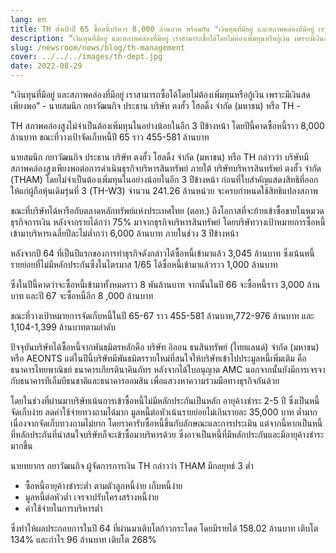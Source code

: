 ```yaml
---
lang: en
title: TH ตั้งเป้าปี 65 ซื้อหนี้บริหาร 8,000 ล้านบาท พร้อมยัน "เงินทุนที่มีอยู่ และสภาพคล่องที่มีอยู่ เราสามารถซื้อได้โดยไม่ต้องเพิ่มทุนหรือกู้เงิน เพราะมีเงินสดเพียงพอ!"
description: “เงินทุนที่มีอยู่ และสภาพคล่องที่มีอยู่ เราสามารถซื้อได้โดยไม่ต้องเพิ่มทุนหรือกู้เงิน เพราะมีเงินสดเพียงพอ” - นายสมนึก กยาวัฒนกิจ ประธาน บริษัท ตงฮั้ว โฮลดิ้ง จำกัด (มหาชน) หรือ TH
slug: /newsroom/news/blog/th-management
cover: ../../../images/th-dept.jpg
date: 2022-08-29
---
```


“เงินทุนที่มีอยู่ และสภาพคล่องที่มีอยู่ เราสามารถซื้อได้โดยไม่ต้องเพิ่มทุนหรือกู้เงิน เพราะมีเงินสดเพียงพอ” - นายสมนึก กยาวัฒนกิจ ประธาน บริษัท ตงฮั้ว โฮลดิ้ง จำกัด (มหาชน) หรือ TH -

TH สภาพคล่องสูงไม่จำเป็นต้องเพิ่มทุนในอย่างน้อยในอีก 3 ปีข้างหน้า โดยปีนี้คาดซื้อหนี้ราว 8,000 ล้านบาท ขณะที่วางเป้าจัดเก็บหนี้ปี 65 ราว 455-581 ล้านบาท

นายสมนึก กยาวัฒนกิจ ประธาน บริษัท ตงฮั้ว โฮลดิ้ง จำกัด (มหาชน) หรือ TH กล่าวว่า บริษัทมีสภาพคล่องสูงเพียงพอต่อการดำเนินธุรกิจบริหารสินทรัพย์ ภายใต้ บริษัทบริหารสินทรัพย์ ตงฮั้ว จำกัด (THAM) โดยไม่จำเป็นต้องเพิ่มทุนในอย่างน้อยในอีก 3 ปีข้างหน้า ก่อนที่ใบสำคัญแสดงสิทธิที่ออกให้แก่ผู้ถือหุ้นเดิมรุ่นที่ 3 (TH-W3) จำนวน 241.26 ล้านหน่วย จะครบกำหนดใช้สิทธิแปลงสภาพ

ขณะที่บริษัทได้หารือกับตลาดหลักทรัพย์แห่งประเทศไทย (ตลท.) ถึงโอกาสที่จะย้ายเข้าซื้อขายในหมวดธุรกิจการเงิน หลังจากรายได้กว่า 75% มาจากธุรกิจบริหารสินทรัพย์ โดยบริษัทวางเป้าหมายการซื้อหนี้เข้ามาบริหารเฉลี่ยปีละไม่ต่ำกว่า 6,000 ล้านบาท ภายในช่วง 3 ปีข้างหน้า

หลังจากปี 64 ที่เป็นปีแรกของการทำธุรกิจดังกล่าวได้ซื้อหนี้เข้ามาแล้ว 3,045 ล้านบาท ซึ่งเน้นหนี้รายย่อยที่ไม่มีหลักประกันซึ่งในไตรมาส 1/65 ได้ซื้อหนี้เข้ามาแล้วราว 1,000 ล้านบาท

ซึ่งในปีนี้คาดว่าจะซื้อหนี้เข้ามาทั้งหมดราว 8 พันล้านบาท จากนั้นในปี 66 จะซื้อหนี้ราว 3,000 ล้านบาท และปี 67 จะซื้อหนี้อีก 8 ,000 ล้านบาท

ขณะที่วางเป้าหมายการจัดเก็บหนี้ในปี 65-67 ราว 455-581 ล้านบาท,772-976 ล้านบาท และ 1,104-1,399 ล้านบาทตามลำดับ

ปัจจุบันบริษัทได้ซื้อหนี้จากพันธมิตรหลักคือ บริษัท อิออน ธนสินทรัพย์ (ไทยแลนด์) จำกัด (มหาชน) หรือ AEONTS แต่ในปีนี้บริษัทมีพันธมิตรรายใหม่ที่สนใจให้บริษัทเข้าไปประมูลหนี้เพิ่มเติม คือ ธนาคารไทยพาณิชย์ ธนาคารเกียรตินาคินภัทร หลังจากได้ใบอนุญาต AMC นอกจากนั้นยังมีการเจรจากับธนาคารทีเอ็มบีธนชาติและธนาคารออมสิน เพื่อแสวงหาความร่วมมือทางธุรกิจกันด้วย

โดยในช่วงที่ผ่านมาบริษัทเน้นการเข้าซื้อหนี้ไม่มีหลักประกันเป็นหลัก อายุค้างชำระ 2-5 ปี ซึ่งเป็นหนี้จัดเก็บง่าย ลดค่าใช้จ่ายทวงถามได้มาก มูลหนี้ต่อหัวเน้นรายย่อยไม่เกินรายละ 35,000 บาท ต่ำมาก เนื่องจากจัดเก็บทวงถามไม่ยาก โดยราคารับซื้อหนี้ขึ้นกับลักษณะและการประเมิน แต่จากนี้หากเป็นหนี้ที่หลักประกันที่น่าสนใจบริษัทก็จะเข้าซื้อมาบริหารด้วย ซึ่งอาจเป็นหนี้ที่มีหลักประกันและมีอายุค้างชำระมากขึ้น

นายทยากร กยาวัฒนกิจ ผู้จัดการการเงิน TH กล่าวว่า THAM มีกลยุทธ์ 3 ต่ำ

- ซื้อหนี้อายุค้างชำระต่ำ ตามตัวลูกหนี้ง่าย เก็บหนี้ง่าย
- มูลหนี้ต่อหัวต่ำ เจรจาปรับโครงสร้างหนี้ง่าย
- ค่าใช้จ่ายในการบริหารต่ำ

ซึ่งทำให้ผลประกอบการในปี 64 ที่ผ่านมาเติบโตก้าวกระโดด โดยมีรายได้ 158.02 ล้านบาท เติบโต 134% และกำไร 96 ล้านบาท เติบโต 268%

